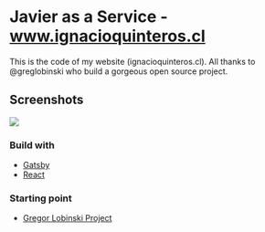 # Javier as a Service - www.ignacioquinteros.cl

This is the code of my website (ignacioquinteros.cl). All thanks to @greglobinski who build a gorgeous open source project.

## Screenshots
![](static/assets/readme-screens.png)



### Build with

* [Gatsby](https://github.com/gatsbyjs/gatsby)
* [React](https://github.com/facebook/react)




### Starting point

* [Gregor Lobinski Project](https://github.com/greglobinski/www.greglobinski.com)







